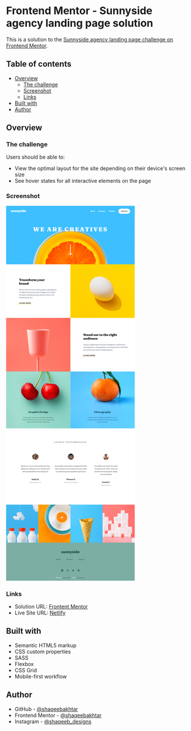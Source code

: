 # Frontend Mentor - Sunnyside agency landing page solution

This is a solution to the [Sunnyside agency landing page challenge on Frontend Mentor](https://www.frontendmentor.io/challenges/sunnyside-agency-landing-page-7yVs3B6ef).

## Table of contents

- [Overview](#overview)
  - [The challenge](#the-challenge)
  - [Screenshot](#screenshot)
  - [Links](#links)
- [Built with](#built-with)
- [Author](#author)

## Overview

### The challenge

Users should be able to:

- View the optimal layout for the site depending on their device's screen size
- See hover states for all interactive elements on the page

### Screenshot

![](./screenshot.jpg)


### Links

- Solution URL: [Frontent Mentor](https://www.frontendmentor.io/solutions/sunnyside-agency-landing-page-html-css-and-js-XPLdGOXKf)
- Live Site URL: [Netlify](https://sunnyside-freelance-agency-landing-page.netlify.app/)


## Built with

- Semantic HTML5 markup
- CSS custom properties
- SASS
- Flexbox
- CSS Grid
- Mobile-first workflow

## Author

- GitHub - [@shaqeebakhtar](https://github.com/shaqeebakhtar)
- Frontend Mentor - [@shaqeebakhtar](https://www.frontendmentor.io/profile/shaqeebakhtar)
- Instagram - [@shaqeeb_designs](https://www.twitter.com/shaqeeb_designs)